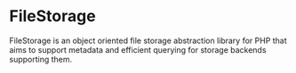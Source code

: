 FileStorage
===========

FileStorage is an object oriented file storage abstraction library for PHP that aims to support metadata and efficient querying for storage backends supporting them.
